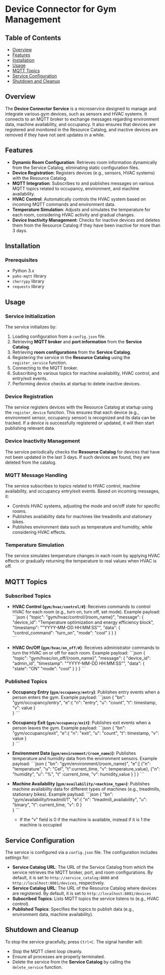 # Device Connector for Gym Management

## Table of Contents
- [Overview](#overview)
- [Features](#features)
- [Installation](#installation)
- [Usage](#usage)
- [MQTT Topics](#mqtt-topics)
- [Service Configuration](#service-configuration)
- [Shutdown and Cleanup](#shutdown-and-cleanup)

## Overview
The **Device Connector Service** is a microservice designed to manage and integrate various gym devices, such as sensors and HVAC systems. It connects to an MQTT broker to exchange messages regarding environment data, machine availability, and occupancy. It also ensures that devices are registered and monitored in the Resource Catalog, and inactive devices are removed if they have not sent updates in a while.

## Features
- **Dynamic Room Configuration**: Retrieves room information dynamically from the Service Catalog, eliminating static configuration files.
- **Device Registration**: Registers devices (e.g., sensors, HVAC systems) with the Resource Catalog.
- **MQTT Integration**: Subscribes to and publishes messages on various MQTT topics related to occupancy, environment, and machine availability.
- **HVAC Control**: Automatically controls the HVAC system based on incoming MQTT commands and environment data.
- **Temperature Simulation**: Adjusts and simulates the temperature for each room, considering HVAC activity and gradual changes.
- **Device Inactivity Management**: Checks for inactive devices and deletes them from the Resource Catalog if they have been inactive for more than 3 days.

## Installation

### Prerequisites
- Python 3.x
- `paho-mqtt` library
- `cherrypy` library
- `requests` library

## Usage

### Service Initialization
The service initializes by:
1. Loading configuration from a `config.json` file.
2. Retrieving **MQTT broker** and **port information** from the **Service Catalog**.
3. Retrieving **room configurations** from the **Service Catalog**.
4. Registering the service in the **Resource Catalog** using the `register_service` function.
5. Connecting to the MQTT broker.
6. Subscribing to various topics for machine availability, HVAC control, and entry/exit events.
7. Performing device checks at startup to delete inactive devices.

### Device Registration
The service registers devices with the Resource Catalog at startup using the `register_device` function. This ensures that each device (e.g., environment sensor, occupancy sensor) is recognized and its data can be tracked. If a device is successfully registered or updated, it will then start publishing relevant data.

### Device Inactivity Management
The service periodically checks the **Resource Catalog** for devices that have not been updated in the last 3 days. If such devices are found, they are deleted from the catalog.

### MQTT Message Handling
The service subscribes to topics related to HVAC control, machine availability, and occupancy entry/exit events. Based on incoming messages, it:
- Controls HVAC systems, adjusting the mode and on/off state for specific rooms.
- Publishes availability data for machines like treadmills and stationary bikes.
- Publishes environment data such as temperature and humidity, while considering HVAC effects.
  
### Temperature Simulation
The service simulates temperature changes in each room by applying HVAC effects or gradually returning the temperature to real values when HVAC is off.

## MQTT Topics

### Subscribed Topics
- **HVAC Control (`gym/hvac/control/#`)**: Receives commands to control HVAC for each room (e.g., turn on, turn off, set mode).
  Example payload:
  \```json
  {
    "topic": "gym/hvac/control/{room_name}",
    "message": {
      "device_id": "Temperature optiimization and energy efficiency block",
      "timestamp": ""YYYY-MM-DD HH:MM:SS"",
      "data": {
        "control_command": "turn_on",
        "mode": "cool"
      }
    }
  }  
  \```

- **HVAC On/Off (`gym/hvac/on_off/#`)**: Receives administrator commands to turn the HVAC on or off for each room.
  Example payload:
  \```json
  {
    "topic": "gym/hvac/on_off/{room_name}",
    "message": {
      "device_id": "admin_id",
      "timestamp": ""YYYY-MM-DD HH:MM:SS"",
      "data": {
        "state": "ON"
        "mode": "cool"
      }
    }
  } 
  \```

### Published Topics
- **Occupancy Entry (`gym/occupancy/entry`)**: Publishes entry events when a person enters the gym.
  Example payload:
  \```json
  {
    "bn": "gym/occupancy/entry",
    "e":{ "n": "entry",
          "u": "count",
          "t": timestamp,
          "v": value
        }  
  }
  \```

- **Occupancy Exit (`gym/occupancy/exit`)**: Publishes exit events when a person leaves the gym.
  Example payload:
  \```json
  {
    "bn": "gym/occupancy/exit",
    "e":{ "n": "exit",
          "u": "count",
          "t": timestamp,
          "v": value
        }  
  }
  \```

- **Environment Data (`gym/environment/{room_name}`)**: Publishes temperature and humidity data from the environment sensors.
  Example payload:
  \```json
  {
    "bn": "gym/environment/{room_name}",
    "e":[
      {"n": "temperature",
       "u": "Cel",
       "t":current_time,
       "v": temperature_value},
      {"n": "humidity",
       "u": "%",
       "t" :current_time,
       "v": humidity_value
      } 
    ]
  }
  \```

- **Machine Availability (`gym/availability/<machine_type>`)**: Publishes machine availability data for different types of machines (e.g., treadmills, stationary bikes).
  Example payload:
  \```json
    {
    "bn": "gym/availability/treadmill/1",
    "e":{ "n": "treadmill_availability",
          "u": "binary",
          "t": current_time,
          "v": 0
        }  
    }
    \```
  - If the "v" field is 0 if the machine is available, instead if it is 1 the machine is occupied

## Service Configuration
The service is configured via a `config.json` file. The configuration includes settings for:

- **Service Catalog URL**: The URL of the Service Catalog from which the service retrieves the MQTT broker, port, and room configurations. By default, it is set to `http://service_catalog:8080` and `http://localhost:8081/devices`, respectively.
- **Service Catalog URL**: The URL of the Resource Catalog where devices are registered. By default, it is set to `http://localhost:8081/devices`
- **Subscribed Topics**: Lists MQTT topics the service listens to (e.g., HVAC control).
- **Published Topics**: Specifies the topics to publish data (e.g., environment data, machine availability).

## Shutdown and Cleanup
To stop the service gracefully, press `Ctrl+C`. The signal handler will:
- Stop the MQTT client loop cleanly.
- Ensure all processes are properly terminated.
- Delete the service from the **Service Catalog** by calling the `delete_service` function.
